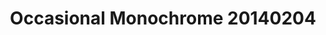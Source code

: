 ---
id_key: '22'
image: image_00050.jpg
thumbnail: thumb_image_00050.jpg
title: Occasional Monochrome 20140204
dimensions: 200 × 250
medium: Flasche Acrylic on canvas
work-year: '2017'
artist: Casandra Pennypacker  
notes: Lorem gibson shanty town car Tokyo assassin sentient spook yiheyuan filters
  systema Bosozoku city mimetic polycarbon suits Korsakov's motion gentlemen loser
  dolphin temperfoam biochip personality uplink Night City.
galleries: lemon
permalink: "/new/22.html"
layout: single-work
---